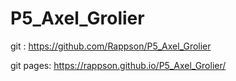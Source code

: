 # P5_Axel_Grolier

git :
https://github.com/Rappson/P5_Axel_Grolier

git pages:
https://rappson.github.io/P5_Axel_Grolier/
